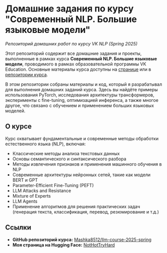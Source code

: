 # Домашние задания по курсу "Современный NLP. Большие языковые модели"
_Репозиторий домашних работ по курсу VK NLP (Spring 2025)_

Этот репозиторий содержит все домашние задания и проекты, выполненные в рамках курса **Современный NLP. Большие языковые модели**, проводимого в рамках образовательной программы VK Education. Основные материалы курса доступны на [странице](https://education.vk.company/curriculum/program/discipline/2434/) или в [репозитории курса](https://github.com/Mashka8512/llm-course-2025-spring).

В этом репозитории собраны материалы и код, который я разрабатывал для выполнения домашних заданий курса. Здесь вы найдёте примеры использования PyTorch, исследования архитектуры трансформеров, эксперименты с fine-tuning, оптимизацией инференса, а также многое другое, что связано с обучением и применением больших языковых моделей.

## О курсе

Курс охватывает фундаментальные и современные методы обработки естественного языка (NLP), включая:
- Классические методы анализа текстовых данных
- Основы семантического и синтаксического разбора
- Методы извлечения признаков и применения машинного обучения в NLP
- Современные архитектуры нейронных сетей, такие как модели BERT и GPT
- Parameter-Efficient Fine-Tuning (PEFT)
- LLM Attacks and Resistance
- Mixture of Experts
- LLM Agents
- Применение алгоритмов для решения практических задач (генерация текста, классификация, перевод, резюмирование и т.д.)

## Ссылки

- **GitHub репозиторий курса:** [Mashka8512/llm-course-2025-spring](https://github.com/Mashka8512/llm-course-2025-spring)
- **Моя страница на Hugging Face:** [NotHotTryHard](https://huggingface.co/NotHotTryHard)
